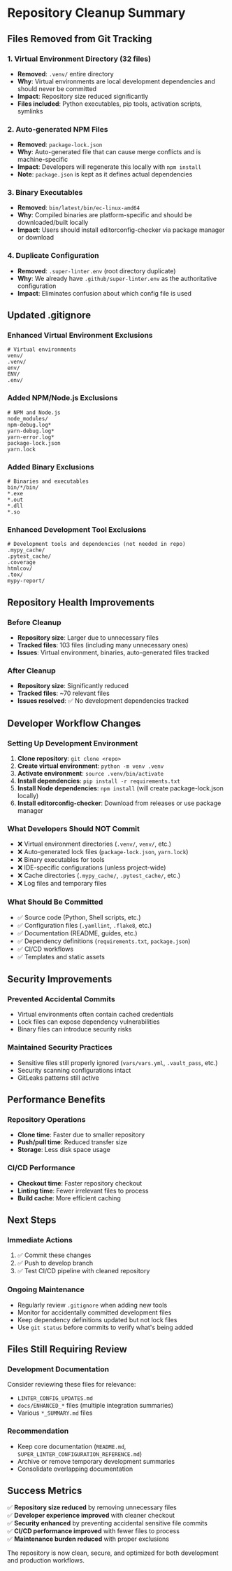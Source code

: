 # Repository Cleanup Summary

## **Files Removed from Git Tracking**

### **1. Virtual Environment Directory (32 files)**
- **Removed**: `.venv/` entire directory
- **Why**: Virtual environments are local development dependencies and should never be committed
- **Impact**: Repository size reduced significantly
- **Files included**: Python executables, pip tools, activation scripts, symlinks

### **2. Auto-generated NPM Files**
- **Removed**: `package-lock.json`
- **Why**: Auto-generated file that can cause merge conflicts and is machine-specific
- **Impact**: Developers will regenerate this locally with `npm install`
- **Note**: `package.json` is kept as it defines actual dependencies

### **3. Binary Executables**
- **Removed**: `bin/latest/bin/ec-linux-amd64`
- **Why**: Compiled binaries are platform-specific and should be downloaded/built locally
- **Impact**: Users should install editorconfig-checker via package manager or download

### **4. Duplicate Configuration**
- **Removed**: `.super-linter.env` (root directory duplicate)
- **Why**: We already have `.github/super-linter.env` as the authoritative configuration
- **Impact**: Eliminates confusion about which config file is used

## **Updated .gitignore**

### **Enhanced Virtual Environment Exclusions**
```gitignore
# Virtual environments
venv/
.venv/
env/
ENV/
.env/
```

### **Added NPM/Node.js Exclusions**
```gitignore
# NPM and Node.js
node_modules/
npm-debug.log*
yarn-debug.log*
yarn-error.log*
package-lock.json
yarn.lock
```

### **Added Binary Exclusions**
```gitignore
# Binaries and executables
bin/*/bin/
*.exe
*.out
*.dll
*.so
```

### **Enhanced Development Tool Exclusions**
```gitignore
# Development tools and dependencies (not needed in repo)
.mypy_cache/
.pytest_cache/
.coverage
htmlcov/
.tox/
mypy-report/
```

## **Repository Health Improvements**

### **Before Cleanup**
- **Repository size**: Larger due to unnecessary files
- **Tracked files**: 103 files (including many unnecessary ones)
- **Issues**: Virtual environment, binaries, auto-generated files tracked

### **After Cleanup**
- **Repository size**: Significantly reduced
- **Tracked files**: ~70 relevant files
- **Issues resolved**: ✅ No development dependencies tracked

## **Developer Workflow Changes**

### **Setting Up Development Environment**
1. **Clone repository**: `git clone <repo>`
2. **Create virtual environment**: `python -m venv .venv`
3. **Activate environment**: `source .venv/bin/activate`
4. **Install dependencies**: `pip install -r requirements.txt`
5. **Install Node dependencies**: `npm install` (will create package-lock.json locally)
6. **Install editorconfig-checker**: Download from releases or use package manager

### **What Developers Should NOT Commit**
- ❌ Virtual environment directories (`.venv/`, `venv/`, etc.)
- ❌ Auto-generated lock files (`package-lock.json`, `yarn.lock`)
- ❌ Binary executables for tools
- ❌ IDE-specific configurations (unless project-wide)
- ❌ Cache directories (`.mypy_cache/`, `.pytest_cache/`, etc.)
- ❌ Log files and temporary files

### **What Should Be Committed**
- ✅ Source code (Python, Shell scripts, etc.)
- ✅ Configuration files (`.yamllint`, `.flake8`, etc.)
- ✅ Documentation (README, guides, etc.)
- ✅ Dependency definitions (`requirements.txt`, `package.json`)
- ✅ CI/CD workflows
- ✅ Templates and static assets

## **Security Improvements**

### **Prevented Accidental Commits**
- Virtual environments often contain cached credentials
- Lock files can expose dependency vulnerabilities
- Binary files can introduce security risks

### **Maintained Security Practices**
- Sensitive files still properly ignored (`vars/vars.yml`, `.vault_pass`, etc.)
- Security scanning configurations intact
- GitLeaks patterns still active

## **Performance Benefits**

### **Repository Operations**
- **Clone time**: Faster due to smaller repository
- **Push/pull time**: Reduced transfer size
- **Storage**: Less disk space usage

### **CI/CD Performance**
- **Checkout time**: Faster repository checkout
- **Linting time**: Fewer irrelevant files to process
- **Build cache**: More efficient caching

## **Next Steps**

### **Immediate Actions**
1. ✅ Commit these changes
2. ✅ Push to develop branch
3. ✅ Test CI/CD pipeline with cleaned repository

### **Ongoing Maintenance**
- Regularly review `.gitignore` when adding new tools
- Monitor for accidentally committed development files
- Keep dependency definitions updated but not lock files
- Use `git status` before commits to verify what's being added

## **Files Still Requiring Review**

### **Development Documentation**
Consider reviewing these files for relevance:
- `LINTER_CONFIG_UPDATES.md`
- `docs/ENHANCED_*` files (multiple integration summaries)
- Various `*_SUMMARY.md` files

### **Recommendation**
- Keep core documentation (`README.md`, `SUPER_LINTER_CONFIGURATION_REFERENCE.md`)
- Archive or remove temporary development summaries
- Consolidate overlapping documentation

## **Success Metrics**

✅ **Repository size reduced** by removing unnecessary files  
✅ **Developer experience improved** with cleaner checkout  
✅ **Security enhanced** by preventing accidental sensitive file commits  
✅ **CI/CD performance improved** with fewer files to process  
✅ **Maintenance burden reduced** with proper exclusions  

The repository is now clean, secure, and optimized for both development and production workflows.
